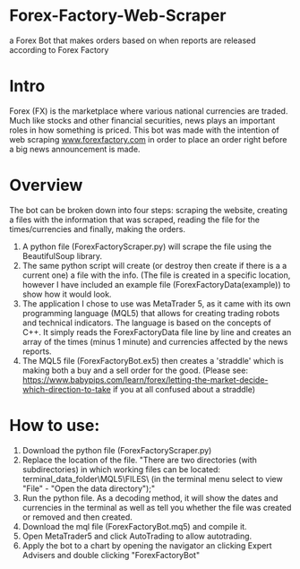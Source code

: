 # Forex-Factory-Web-Scraper
a Forex Bot that makes orders based on when reports are released according to Forex Factory

# Intro
Forex (FX) is the marketplace where various national currencies are traded. Much like stocks and other financial securities, news plays an important roles in how something is priced. This bot was made with the intention of web scraping www.forexfactory.com in order to place an order right before a big news announcement is made. 

# Overview
The bot can be broken down into four steps: scraping the website, creating a files with the information that was scraped, reading the file for the times/currencies and finally, making the orders. 

1. A python file (ForexFactoryScraper.py) will scrape the file using the BeautifulSoup library.
2. The same python script will create (or destroy then create if there is a a current one) a file with the info. (The file is created in a specific location, however I have included an example file (ForexFactoryData(example)) to show how it would look.
3. The application I chose to use was MetaTrader 5, as it came with its own programming language (MQL5) that allows for creating trading robots and technical indicators. The language is based on the concepts of C++. It simply reads the ForexFactoryData file line by line and creates an array of the times (minus 1 minute) and currencies affected by the news reports.
4. The MQL5 file (ForexFactoryBot.ex5) then creates a 'straddle' which is making both a buy and a sell order for the good. (Please see: https://www.babypips.com/learn/forex/letting-the-market-decide-which-direction-to-take if you at all confused about a straddle)

# How to use: 
1. Download the python file (ForexFactoryScraper.py)
2. Replace the location of the file. "There are two directories (with subdirectories) in which working files can be located: terminal_data_folder\MQL5\FILES\ (in the terminal menu select to view "File" - "Open the data directory");"
3. Run the python file. As a decoding method, it will show the dates and currencies in the terminal as well as tell you whether the file was created or removed and then created.
4. Download the mql file (ForexFactoryBot.mq5) and compile it.
5. Open MetaTrader5 and click AutoTrading to allow autotrading.
6. Apply the bot to a chart by opening the navigator an clicking Expert Advisers and double clicking "ForexFactoryBot"
